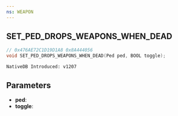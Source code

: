 ```yaml
---
ns: WEAPON
---
```

## SET_PED_DROPS_WEAPONS_WHEN_DEAD

```c
// 0x476AE72C1D19D1A8 0x8A444056
void SET_PED_DROPS_WEAPONS_WHEN_DEAD(Ped ped, BOOL toggle);
```

```
NativeDB Introduced: v1207
```

## Parameters
* **ped**:
* **toggle**:
